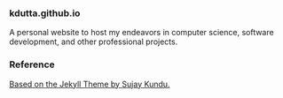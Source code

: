 ### kdutta.github.io

A personal website to host my endeavors in computer science, software development, and other professional projects.


### Reference

[Based on the Jekyll Theme by Sujay Kundu.](https://github.com/sujaykundu777/devlopr-jekyll)

